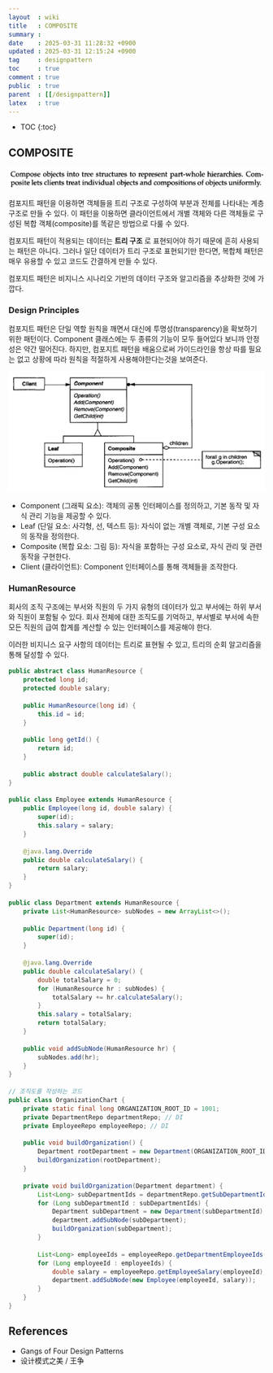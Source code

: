 ```yaml
---
layout  : wiki
title   : COMPOSITE
summary : 
date    : 2025-03-31 11:28:32 +0900
updated : 2025-03-31 12:15:24 +0900
tag     : designpattern
toc     : true
comment : true
public  : true
parent  : [[/designpattern]]
latex   : true
---
```

* TOC
{:toc}

## COMPOSITE

![](/resource/wiki/designpattern-composite/composite-meaning.png)

컴포지트 패턴을 이용하면 객체들을 트리 구조로 구성하여 부분과 전체를 나타내는 계층구조로 만들 수 있다. 이 패턴을 이용하면 클라이언트에서 개별 객체와 다른 객체들로 구성된 복합 객체(composite)를 똑같은 방법으로 다룰 수 있다.

컴포지트 패턴이 적용되는 데이터는 __트리 구조__ 로 표현되어야 하기 때문에 흔히 사용되는 패턴은 아니다. 그러나 일단 데이터가 트리 구조로 표현되기만 한다면,
복합체 패턴은 매우 유용할 수 있고 코드도 간결하게 만들 수 있다.

컴포지트 패턴은 비지니스 시나리오 기반의 데이터 구조와 알고리즘을 추상화한 것에 가깝다.

### Design Principles

컴포지트 패턴은 단일 역할 원칙을 깨면서 대신에 투명성(transparency)을 확보하기 위한 패턴이다. Component 클래스에는 두 종류의 기능이 모두 들어있다 보니까 안정성은 약간 떨어진다. 하지만, 컴포지트 패턴을 배움으로써 가이드라인을 항상 따를 필요는 없고 상황에 따라 원칙을 적절하게 사용해야한다는것을 보여준다.

![](/resource/wiki/designpattern-composite/composite.png)

- Component (그래픽 요소): 객체의 공통 인터페이스를 정의하고, 기본 동작 및 자식 관리 기능을 제공할 수 있다.
- Leaf (단일 요소: 사각형, 선, 텍스트 등): 자식이 없는 개별 객체로, 기본 구성 요소의 동작을 정의한다.
- Composite (복합 요소: 그림 등): 자식을 포함하는 구성 요소로, 자식 관리 및 관련 동작을 구현한다.
- Client (클라이언트): Component 인터페이스를 통해 객체들을 조작한다.

### HumanResource

회사의 조직 구조에는 부서와 직원의 두 가지 유형의 데이터가 있고 부서에는 하위 부서와 직원이 포함될 수 있다.
회사 전체에 대한 조직도를 기억하고, 부서별로 부서에 속한 모든 직원의 급여 합계를 계산할 수 있는 인터페이스를 제공해야 한다.

이러한 비지니스 요구 사항의 데이터는 트리로 표현될 수 있고, 트리의 순회 알고리즘을 통해 달성할 수 있다.

```java
public abstract class HumanResource {
    protected long id;
    protected double salary;

    public HumanResource(long id) {
        this.id = id;
    }

    public long getId() {
        return id;
    }

    public abstract double calculateSalary();
}

public class Employee extends HumanResource {
    public Employee(long id, double salary) {
        super(id);
        this.salary = salary;
    }

    @java.lang.Override
    public double calculateSalary() {
        return salary;
    }
}

public class Department extends HumanResource {
    private List<HumanResource> subNodes = new ArrayList<>();

    public Department(long id) {
        super(id);
    }

    @java.lang.Override
    public double calculateSalary() {
        double totalSalary = 0;
        for (HumanResource hr : subNodes) {
            totalSalary += hr.calculateSalary();
        }
        this.salary = totalSalary;
        return totalSalary;
    }
    
    public void addSubNode(HumanResource hr) {
        subNodes.add(hr);
    }
}

// 조직도를 작성하는 코드
public class OrganizationChart {
    private static final long ORGANIZATION_ROOT_ID = 1001;
    private DepartmentRepo departmentRepo; // DI
    private EmployeeRepo employeeRepo; // DI
    
    public void buildOrganization() {
        Department rootDepartment = new Department(ORGANIZATION_ROOT_ID);
        buildOrganization(rootDepartment);
    }
    
    private void buildOrganization(Department department) {
        List<Long> subDepartmentIds = departmentRepo.getSubDepartmentIds(department.getId());
        for (Long subDepartmentId : subDepartmentIds) {
            Department subDepartment = new Department(subDepartmentId);
            department.addSubNode(subDepartment);
            buildOrganization(subDepartment);
        }
        
        List<Long> employeeIds = employeeRepo.getDepartmentEmployeeIds(department.getId());
        for (Long employeeId : employeeIds) {
            double salary = employeeRepo.getEmployeeSalary(employeeId);
            department.addSubNode(new Employee(employeeId, salary));
        }
    }
}
```

## References

- Gangs of Four Design Patterns
- 设计模式之美 / 王争